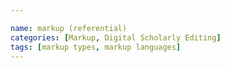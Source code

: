 ```yaml
---

name: markup (referential)
categories: [Markup, Digital Scholarly Editing]
tags: [markup types, markup languages]
---
```

